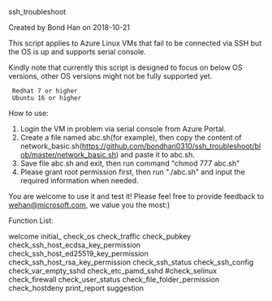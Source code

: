 ssh_troubleshoot

Created by Bond Han on 2018-10-21

This script applies to Azure Linux VMs that fail to be connected via SSH but the OS is up and supports serial console.

Kindly note that currently this script is designed to focus on below OS versions, other OS versions might not be fully supported yet.

     Redhat 7 or higher
     Ubuntu 16 or higher

How to use:

1. Login the VM in problem via serial console from Azure Portal.
2. Create a file named abc.sh(for example), then copy the content of network_basic.sh(https://github.com/bondhan0310/ssh_troubleshoot/blob/master/network_basic.sh) and paste it to abc.sh.
3. Save file abc.sh and exit, then run command "chmod 777 abc.sh"
4. Please grant root permission first, then run "./abc.sh" and input the required information when needed.
 
You are welcome to use it and test it! Please feel free to provide feedback to wehan@microsoft.com, we value you the most:)

Function List:

welcome
initial_
check_os
check_traffic
check_pubkey
check_ssh_host_ecdsa_key_permission
check_ssh_host_ed25519_key_permission
check_ssh_host_rsa_key_permission
check_ssh_status
check_ssh_config
check_var_empty_sshd
check_etc_pamd_sshd
#check_selinux
check_firewall
check_user_status
check_file_folder_permission
check_hostdeny
print_report
suggestion
